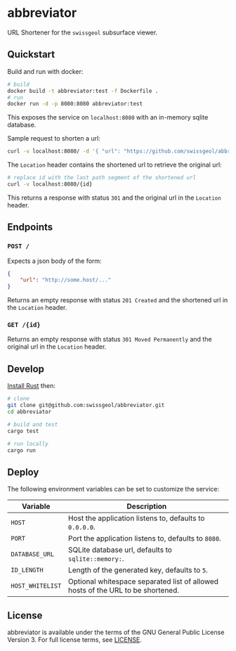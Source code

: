 # abbreviator

URL Shortener for the `swissgeol` subsurface viewer.

## Quickstart

Build and run with docker:

```bash
# build
docker build -t abbreviator:test -f Dockerfile .
# run
docker run -d -p 8080:8080 abbreviator:test
```

This exposes the service on `localhost:8080` with an in-memory sqlite database.


Sample request to shorten a url:

```bash
curl -v localhost:8080/ -d '{ "url": "https://github.com/swissgeol/abbreviator.git" }'
```

The `Location` header contains the shortened url to retrieve the original url:

```bash
# replace id with the last path segment of the shortened url
curl -v localhost:8080/{id} 
```

This returns a response with status `301` and the original url in the `Location` header.

## Endpoints

### `POST /`

Expects a json body of the form:

```json
{
    "url": "http://some.host/..."
}
```

Returns an empty response with status `201 Created` and the shortened url in the `Location` header.

### `GET /{id}`
 
Returns an empty response with status `301 Moved Permanently` and the original url in the `Location` header.

## Develop

[Install Rust](https://www.rust-lang.org/tools/install) then:

```bash
# clone
git clone git@github.com:swissgeol/abbreviator.git
cd abbreviator

# build and test
cargo test

# run locally
cargo run
```

## Deploy

The following environment variables can be set to customize the service:

| Variable         | Description                                                |
| ---------------- | ---------------------------------------------------------- |
| `HOST`           | Host the application listens to, defaults to `0.0.0.0`.    |
| `PORT`           | Port the application listens to, defaults to `8080`.       |
| `DATABASE_URL`   | SQLite database url, defaults to `sqlite::memory:`.        |
| `ID_LENGTH`      | Length of the generated key, defaults to `5`.              |
| `HOST_WHITELIST` | Optional whitespace separated list of allowed hosts of the URL to be shortened. |

## License

abbreviator is available under the terms of the GNU General Public License Version 3. For full license terms, see [LICENSE](./LICENSE).

